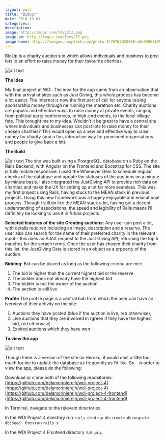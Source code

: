 ```yaml
---
layout: post
title: "BidUp!"
date: 2016-10-01
categories:
description:
image: http://imgur.com/TsVy2lZ.png
image-sm: http://imgur.com/TsVy2lZ.png
image-home: https://images.unsplash.com/photo-1470762920880-a8e058686707?ixlib=rb-0.3.5&q=80&fm=jpg&crop=entropy&cs=tinysrgb&s=7ad04dcd45407f39e32f62424b192b86
---
```


BidUp is a charity auction site which allows individuals and business to post lots in an effort to raise money for their favourite charities.

![alt text](http://imgur.com/tJbeihh.png "BidUp Homepage")

**The Idea**

My final project at WDI. The idea for the app came from an observation that with the arrival of sites such as Just Giving, this whole process has become a lot easier. The internet is now the first port of call for anyone raising sponsorship money through ne running the marathon etc. Charity auctions are popular and effective ways to raise money at private events, ranging from political party conferences, to high-end events, to the local village fete. This brought me to my idea. Wouldn’t it be great to have a central site where individuals and businesses can post lots to raise money for their chosen charities? This would open up a new and effective way to raise money for charity (and a fun, interactive way for prominent organisations and people to give back a bit).

**The Build**

![alt text](http://imgur.com/HjuMTDk.png "Profile Page")
The site was built using a PostgreSQL database on a Ruby on the Rails Backend, with Angular on the Frontend and Bootstrap for CSS. The site is fully mobile responsive. I used the Whenever Gem to schedule regular checks of the database and update the statuses of the auctions on a minute by minute basis. I also integrated the JustGiving API to provide rich data on charities and make the UX for setting up a lot far more seamless.  This was my first project using Rails, having stuck to the MEAN stack in previous projects. Using this new framework was a hugely enjoyable and educational process. Though I still do like the MEAN stack a lot, having got a decent understanding of associations, the speed  and legibility of Rails means I’ll definitely be looking to use it in future projects.

**Selected features of the site**
__Creating auctions:__
Any user can post a lot, with details reuqired including an image, description and a reserve. The user also can search for the name of their preferred charity in the relevant input - this does an AJAX request to the Just Giving API, returning the top 5 matches for the serach terms. Once the user has chosen their charity from this list, the JustGiving Data is stored in an object as a prpoerty of the auction.

__Bidding:__
Bid can be placed as long as the following criteria are met:

1. The bid is higher than the current highest bid or the reserve
2. The bidder does not already have the highest bid
3. The bidder is not the owner of the auction
4. The auction is still live

__Profile__
The profile page is a central hub from which the user can have an iverview of thier activity on the site:

1. Auctions they have posted (blue if the auction is live, red otherwise),
2. Live auctions that they are involved in (green if they have the highest bid, red otherwise)
3. Expired auctions which they have won

**To view the app**

![alt text](http://imgur.com/TsVy2lZ.png "Auction Page")

Though there is a version of the site on Heroku, it would cost a little too much for me to update the database as frequently as I’d like. So - in order to view the app, please do the following:

Download or clone both of the following repositories:
[https://github.com/delamorinierejh/wdi-project-4](https://github.com/delamorinierejh/wdi-project-4)
[https://github.com/delamorinierejh/wdi-project-4-frontend](https://github.com/delamorinierejh/wdi-project-4-frontend)

In Terminal, navigate to the relevant directories

In the WDI Project 4 directory run `rails db:drop db:create db:migrate db:seed` - then run `rails s`

In the WDI Project 4 Frontend directory run `gulp`
